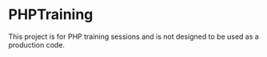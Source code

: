 PHPTraining
===========
This project is for PHP training sessions and is not designed to be used as a production code.
